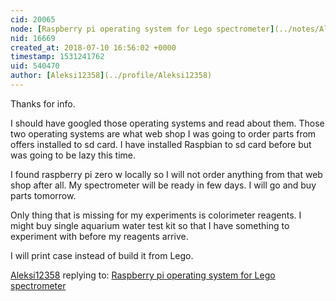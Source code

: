```yaml
---
cid: 20065
node: [Raspberry pi operating system for Lego spectrometer](../notes/Aleksi12358/07-09-2018/raspberry-pi-operating-system-for-lego-spectrometer)
nid: 16669
created_at: 2018-07-10 16:56:02 +0000
timestamp: 1531241762
uid: 540470
author: [Aleksi12358](../profile/Aleksi12358)
---
```


Thanks for info. 

I should have googled those operating systems and read about them. Those two operating systems are what web shop I was going to order parts from offers installed to sd card. 
I have installed Raspbian to sd card before but was going to be lazy this time.

I found raspberry pi zero w locally so I will not order anything from that web shop after all. My spectrometer will be ready in few days. I will go and buy parts tomorrow. 

Only thing that is missing for my experiments is colorimeter reagents. I might buy single aquarium water test kit so that I have something to experiment with before my reagents arrive.

I will print case instead of build it from Lego.

[Aleksi12358](../profile/Aleksi12358) replying to: [Raspberry pi operating system for Lego spectrometer](../notes/Aleksi12358/07-09-2018/raspberry-pi-operating-system-for-lego-spectrometer)

